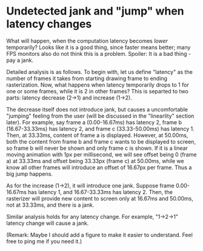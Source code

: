 # Undetected jank and "jump" when latency changes

What will happen, when the computation latency becomes *lower* temporarily? Looks like it is a good thing, since faster means better; many FPS monitors also do not think this is a problem. Spoiler: It is a bad thing - pay a jank.

Detailed analysis is as follows. To begin with, let us define "latency" as the number of frames it takes from starting drawing frame to ending rasterization. Now, what happens when latency temporarily drops to 1 for one or some frames, while it is 2 in other frames? This is separted to two parts: latency decrease (2->1) and increase (1->2).

The decrease itself does not introduce jank, but causes a uncomfortable "jumping" feeling from the user (will be discussed in the "linearlity" section later). For example, say frame a (0.00-16.67ms) has latency 2, frame b (16.67-33.33ms) has latency 2, and frame c (33.33-50.00ms) has latency 1. Then, at  33.33ms, content of frame a is displayed. However, at 50.00ms, both the content from frame b and frame c wants to be displayed to screen, so frame b will never be shown and only frame c is shown. If it is a linear moving animation with 1px per millisecond, we will see offset being 0 (frame a) at 33.33ms and offset being 33.33px (frame c) at 50.00ms, while we know all other frames will introduce an offset of 16.67px per frame. Thus a big jump happens.

As for the increase (1->2), it will introduce one jank. Suppose frame 0.00-16.67ms has latency 1, and 16.67-33.33ms has latency 2. Then, the rasterizer will provide new content to screen only at 16.67ms and 50.00ms, not at 33.33ms, and there is a jank.

Similar analysis holds for any latency change. For example, "1->2->1" latency change will cause a jank.

(Remark: Maybe I should add a figure to make it easier to understand. Feel free to ping me if you need it.)

